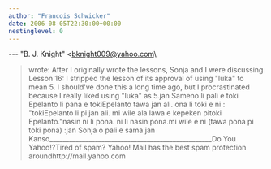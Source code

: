 ```yaml
---
author: "Francois Schwicker"
date: 2006-08-05T22:30:00+00:00
nestinglevel: 0
---
```

\---
 "B. J. Knight" <[bknight009@yahoo.com](mailto://bknight009@yahoo.com)\
> wrote:
 After I
> originally wrote the lessons, Sonja and I were
> discussing
> Lesson 16: I stripped the lesson of its approval of
> using "luka" to
> mean 5. I should've done this a long time ago, but I
> procrastinated
> because I really liked using "luka" as 5.jan Sameno li pali e toki Epelanto li pana e tokiEpelanto tawa jan ali. ona li toki e ni : "tokiEpelanto li pi jan ali. mi wile ala lawa e kepeken pitoki Epelanto."nasin ni li pona. ni li nasin pona.mi wile e ni (tawa pona pi toki pona) :jan Sonja o pali e sama.jan Kanso\_\_\_\_\_\_\_\_\_\_\_\_\_\_\_\_\_\_\_\_\_\_\_\_\_\_\_\_\_\_\_\_\_\_\_\_\_\_\_\_\_\_\_\_\_\_\_\_\_\_Do You Yahoo!?Tired of spam? Yahoo! Mail has the best spam protection aroundhttp://mail.yahoo.com